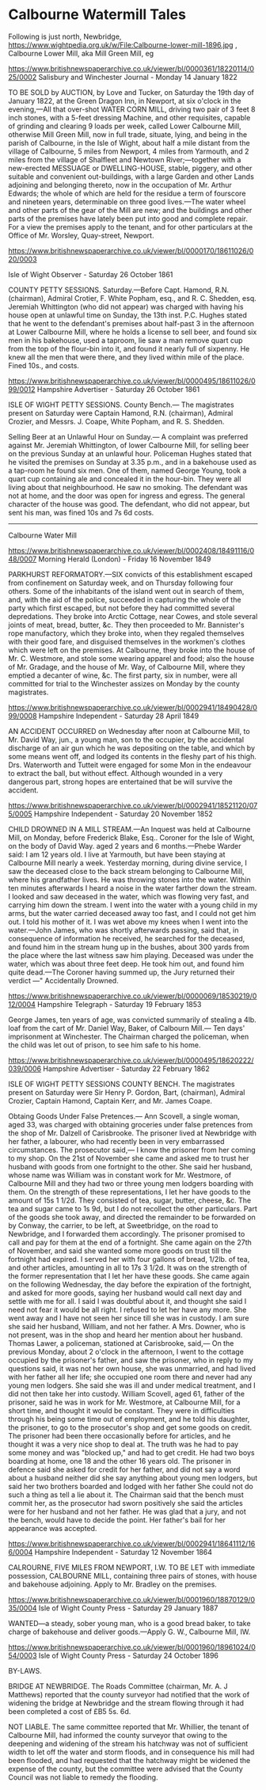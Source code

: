 # Calbourne Watermill Tales



Following is just north, Newbridge, https://www.wightpedia.org.uk/w/File:Calbourne-lower-mill-1896.jpg , Calbourne Lower Mill, aka Mill Green Mill, eg 

https://www.britishnewspaperarchive.co.uk/viewer/bl/0000361/18220114/025/0002
Salisbury and Winchester Journal - Monday 14 January 1822

TO BE SOLD by AUCTION, by Love and Tucker, on Saturday the 19th day of January 1822, at the Green Dragon Inn, in Newport, at six o'clock in the evening,—All that over-shot WATER CORN MILL, driving two pair of 3 feet 8 inch stones, with a 5-feet dressing Machine, and other requisites, capable of grinding and clearing 9 loads per week, called Lower Calbourne Mill, otherwise Mill Green Mill, now in full trade, situate, lying, and being in the parish of Calbourne, in the Isle of Wight, about half a mile distant from the village of Calbourne, 5 miles from Newport, 4 miles from Yarmouth, and 2 miles from the village of Shalfleet and Newtown River;—together with a new-erected MESSUAGE or DWELLING-HOUSE, stable, piggery, and other suitable and convenient out-buildings, with a large Garden and other Lands adjoining and belonging thereto, now in the occupation of Mr. Arthur Edwards; the whole of which are held for the residue a term of fourscore and nineteen years, determinable on three good lives.—The water wheel and other parts of the gear of the Mill are new; and the buildings and other parts of the premises have lately been put into good and complete repair. For a view the premises apply to the tenant, and for other particulars at the Office of Mr. Worsley, Quay-street, Newport.

https://www.britishnewspaperarchive.co.uk/viewer/bl/0000170/18611026/020/0003

Isle of Wight Observer - Saturday 26 October 1861

COUNTY PETTY SESSIONS. Saturday.—Before Capt. Hamond, R.N. (chairman), Admiral Crotier, F. White Popham, esq., and R. C. Shedden, esq. Jeremiah Whittington (who did not appear) was charged with having his house open at unlawful time on Sunday, the 13th inst. P.C. Hughes stated that he went to the defendant's premises about half-past 3 in the afternoon at Lower Calbourne Mill, where he holds a license to sell beer, and found six men in his bakehouse, used a taproom, lie saw a man remove quart cup from the top of the flour-bin into it, and found it nearly full of sixpenny. He knew all the men that were there, and they lived within mile of the place. Fined 10s., and costs.

https://www.britishnewspaperarchive.co.uk/viewer/bl/0000495/18611026/099/0012
Hampshire Advertiser - Saturday 26 October 1861

ISLE OF WIGHT PETTY SESSIONS. County Bench.— The magistrates present on Saturday were Captain Hamond, R.N. (chairman), Admiral Crozier, and Messrs. J. Coape, White Popham, and R. S. Shedden.

Selling Beer at an Unlawful Hour on Sunday.— A complaint was preferred against Mr. Jeremiah Whittington, of lower Calbourne Mill, for selling beer on the previous Sunday at an unlawful hour. Policeman Hughes stated that he visited the premises on Sunday at 3.35 p.m., and in a bakehouse used as a tap-room he found six men. One of them, named George Young, took a quart cup containing ale and concealed it in the hour-bin. They were all living about that neighbourhood. He saw no smoking. The defendant was not at home, and the door was open for ingress and egress. The general character of the house was good. The defendant, who did not appear, but sent his man, was fined 10s and 7s 6d costs.

---

Calbourne Water Mill

https://www.britishnewspaperarchive.co.uk/viewer/bl/0002408/18491116/048/0007
Morning Herald (London) - Friday 16 November 1849

PARKHURST REFORMATORY.—SIX convicts of this establishment escaped from confinement on Saturday week, and on Thursday following four others. Some of the inhabitants of the island went out in search of them, and, with the aid of the police, succeeded in capturing the whole of the party which first escaped, but not before they had committed several depredations. They broke into Arctic Cottage, near Cowes, and stole several joints of meat, bread, butter, &c. They then proceeded to Mr. Bannister's rope manufactory, which they broke into, when they regaled themselves with their good fare, and disguised themselves in the workmen's clothes which were left on the premises. At Calbourne, they broke into the house of Mr. C. Westmore, and stole some wearing apparel and food; also the house of Mr. Gradage, and the house of Mr. Way, of Calbourne Mill, where they emptied a decanter of wine, &c. The first party, six in number, were all committed for trial to the Winchester assizes on Monday by the county magistrates.


https://www.britishnewspaperarchive.co.uk/viewer/bl/0002941/18490428/099/0008
Hampshire Independent - Saturday 28 April 1849

AN ACCIDENT OCCURRED on Wednesday after noon at Calbourne Mill, to Mr. David Way, jun., a young man, son to the occupier, by the accidental discharge of an air gun which he was depositing on the table, and which by some means went off, and lodged its contents in the fleshy part of his thigh. Drs. Waterworth and Tutteit were engaged for some Mon in the endeavour to extract the ball, but without effect. Although wounded in a very dangerous part, strong hopes are entertained that be will survive the accident.

https://www.britishnewspaperarchive.co.uk/viewer/bl/0002941/18521120/075/0005
Hampshire Independent - Saturday 20 November 1852

CHILD DROWNED IN A MILL STREAM.—An Inquest was held at Calbourne Mill, on Monday, before Frederick Blake, Esq.. Coroner for the Isle of Wight, on the body of David Way. aged 2 years and 6 months.—Phebe Warder said: I am 12 years old. I live at Yarmouth, but have been staying at Calbourne Mill nearly a week. Yesterday morning, during divine service, I saw the deceased close to the back stream belonging to Calbourne Mill, where his grandfather lives. He was throwing stones into the water. Within ten minutes afterwards I heard a noise in the water farther down the stream. I looked and saw deceased in the water, which was flowing very fast, and carrying him down the stream. I went into the water with a young child in my arms, but the water carried deceased away too fast, and I could not get him out. I told his mother of it. I was wet above my knees when I went into the water.—John James, who was shortly afterwards passing, said that, in consequence of information he received, he searched for the deceased, and found him in the stream hung up in the bushes, about 300 yards from the place where the last witness saw him playing. Deceased was under the water, which was about three feet deep. He took him out, and found him quite dead.—The Coroner having summed up, the Jury returned their verdict —" Accidentally Drowned.

https://www.britishnewspaperarchive.co.uk/viewer/bl/0000069/18530219/012/0004
Hampshire Telegraph - Saturday 19 February 1853

George James, ten years of age, was convicted summarily of stealing a 4lb. loaf from the cart of Mr. Daniel Way, Baker, of Calbourn Mill.— Ten days' imprisonment at Winchester. The Chairman charged the policeman, when the child was let out of prison, to see him safe to his home.


https://www.britishnewspaperarchive.co.uk/viewer/bl/0000495/18620222/039/0006
Hampshire Advertiser - Saturday 22 February 1862

ISLE OF WIGHT PETTY SESSIONS COUNTY BENCH. The magistrates present on Saturday were Sir Henry P. Gordon, Bart, (chairman), Admiral Crozier, Captain Hamond, Captain Kerr, and Mr. James Coape.

Obtaing Goods Under False Pretences.— Ann Scovell, a single woman, aged 33, was charged with obtaining groceries under false pretences from the shop of Mr. Dalzell of Carisbrooke. The prisoner lived at Newbridge with her father, a labourer, who had recently been in very embarrassed circumstances. The prosecutor said,— I know the prisoner from her coming to my shop. On the 21st of November she came and asked me to trust her husband with goods from one fortnight to the other. She said her husband, whose name was William was in constant work for Mr. Westmore, of Calbourne Mill and they had two or three young men lodgers boarding with them. On the strength of these representations, I let her have goods to the amount of 15s 1 1/2d. They consisted of tea, sugar, butter, cheese, &c. The tea and sugar came to 1s 9d, but I do not recollect the other particulars. Part of the goods she took away, and directed the remainder to be forwarded on by Conway, the carrier, to be left, at Sweetbridge, on the road to Newbridge, and I forwarded them accordingly. The prisoner promised to call and pay for them at the end of a fortnight. She came again on the 27th of November, and said she wanted some more goods on trust till the fortnight had expired. I served her with four gallons of bread, 1/2lb. of tea, and other articles, amounting in all to 17s 3 1/2d. It was on the strength of the former representation that I let her have these goods. She came again on the following Wednesday, the day before the expiration of the fortnight, and asked for more goods, saying her husband would call next day and settle with me for all. I said I was doubtful about it, and thought she said I need not fear it would be all right. I refused to let her have any more. She went away and I have not seen her since till she was in custody. I am sure she said her husband, William, and not her father. A Mrs. Downer, who is not present, was in the shop and heard her mention about her husband. Thomas Lawer, a policeman, stationed at Carisbrooke, said,— On the previous Monday, about 2 o'clock in the afternoon, I went to the cottage occupied by the prisoner's father, and saw the prisoner, who in reply to my questions said, it was not her own house, she was unmarried, and had lived with her father all her life; she occupied one room there and never had any young men lodgers. She said she was ill and under medical treatment, and I did not then take her into custody. William Scovell, aged 61, father of the prisoner, said he was in work for Mr. Westmore, at Calbourne Mill, for a short time, and thought it would be constant. They were in difficulties through his being some time out of employment, and he told his daughter, the prisoner, to go to the prosecutor's shop and get some goods on credit. The prisoner had been there occasionally before for articles, and he thought it was a very nice shop to deal at. The truth was he had to pay some money and was "blocked up," and had to get credit. He had two boys boarding at home, one 18 and the other 16 years old. The prisoner in defence said she asked for credit for her father, and did not say a word about a husband neither did she say anything about young men lodgers, but said her two brothers boarded and lodged with her father She could not do such a thing as tell a lie about it. The Chairman said that the bench must commit her, as the prosecutor had sworn positively she said the articles were for her husband and not her father. He was glad that a jury, and not the bench, would have to decide the point. Her father's bail for her appearance was accepted.

https://www.britishnewspaperarchive.co.uk/viewer/bl/0002941/18641112/166/0004
Hampshire Independent - Saturday 12 November 1864

CALROURNE, FIVE MILES FROM NEWPORT, I.W. TO BE LET with immediate possession, CALBOURNE MILL, containing three pairs of stones, with house and bakehouse adjoining. Apply to Mr. Bradley on the premises.

https://www.britishnewspaperarchive.co.uk/viewer/bl/0001960/18870129/035/0004
Isle of Wight County Press - Saturday 29 January 1887

WANTED—a steady, sober young man, who is a good bread baker, to take charge of bakehouse and deliver goods.—Apply G. W., Calbourne Mill, IW.


https://www.britishnewspaperarchive.co.uk/viewer/bl/0001960/18961024/054/0003
Isle of Wight County Press - Saturday 24 October 1896

BY-LAWS.

BRIDGE AT NEWBRIDGE. The Roads Committee (chairman, Mr. A. J Matthews) reported that the county surveyor had notified that the work of widening the bridge at Newbridge and the stream flowing through it had been completed a cost of £B5 5s. 6d.

NOT LIABLE. The same committee reported that Mr. Whillier, the tenant of Calbourne Mill, had informed the county surveyor that owing to the deepening and widening of the stream his hatchway was not of sufficient width to let off the water and storm floods, and in consequence his mill had been flooded, and had requested that the hatchway might be widened the expense of the county, but the committee were advised that the County Council was not liable to remedy the flooding.
